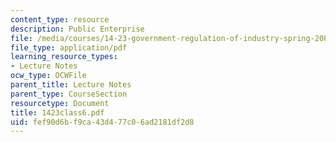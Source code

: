 ```yaml
---
content_type: resource
description: Public Enterprise
file: /media/courses/14-23-government-regulation-of-industry-spring-2003/fef90d6bf9ca43d477c06ad2181df2d8_1423class6.pdf
file_type: application/pdf
learning_resource_types:
- Lecture Notes
ocw_type: OCWFile
parent_title: Lecture Notes
parent_type: CourseSection
resourcetype: Document
title: 1423class6.pdf
uid: fef90d6b-f9ca-43d4-77c0-6ad2181df2d8
---
```

